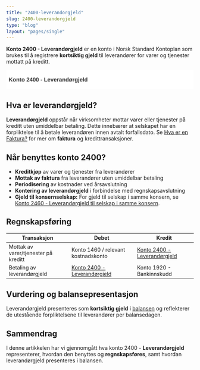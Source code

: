 ```yaml
---
title: "2400-leverandorgjeld"
slug: 2400-leverandorgjeld
type: "blog"
layout: "pages/single"
---
```


**Konto 2400 - Leverandørgjeld** er en konto i Norsk Standard Kontoplan som brukes til å registrere **kortsiktig gjeld** til leverandører for varer og tjenester mottatt på kreditt.

![Illustrasjon av konto 2400 leverandørgjeld](2400-leverandorgjeld-image.svg)

## Hva er leverandørgjeld?

**Leverandørgjeld** oppstår når virksomheter mottar varer eller tjenester på kreditt uten umiddelbar betaling. Dette innebærer at selskapet har en forpliktelse til å betale leverandøren innen avtalt forfallsdato. Se [Hva er en Faktura?](/blogs/regnskap/hva-er-en-faktura "Hva er en Faktura? En Guide til Norske Fakturakrav") for mer om **faktura** og kredittransaksjoner.

## Når benyttes konto 2400?

* **Kreditkjøp** av varer og tjenester fra leverandører
* **Mottak av faktura** fra leverandører uten umiddelbar betaling
* **Periodisering** av kostnader ved årsavslutning
* **Kontering av leverandørgjeld** i forbindelse med regnskapsavslutning
* **Gjeld til konsernselskap:** For gjeld til selskap i samme konsern, se [Konto 2460 - Leverandørgjeld til selskap i samme konsern](/blogs/kontoplan/2460-leverandorgjeld-til-selskap-i-samme-konsern "Konto 2460 - Leverandørgjeld til selskap i samme konsern").

## Regnskapsføring

| Transaksjon                             | Debet                                | Kredit                                          |
|-----------------------------------------|--------------------------------------|-------------------------------------------------|
| Mottak av varer/tjenester på kreditt    | Konto 1460 / relevant kostnadskonto  | [Konto 2400 - Leverandørgjeld](/blogs/kontoplan/2400-leverandorgjeld "Konto 2400 - Leverandørgjeld") |
| Betaling av leverandørgjeld             | [Konto 2400 - Leverandørgjeld](/blogs/kontoplan/2400-leverandorgjeld "Konto 2400 - Leverandørgjeld") | Konto 1920 - Bankinnskudd                      |

## Vurdering og balansepresentasjon

Leverandørgjeld presenteres som **kortsiktig gjeld** i [balansen](/blogs/regnskap/hva-er-balanseregnskap "Hva er Balanseregnskap?") og reflekterer de utestående forpliktelsene til leverandører per balansedagen.

## Sammendrag

I denne artikkelen har vi gjennomgått hva konto 2400 - **Leverandørgjeld** representerer, hvordan den benyttes og **regnskapsføres**, samt hvordan leverandørgjeld presenteres i balansen.

